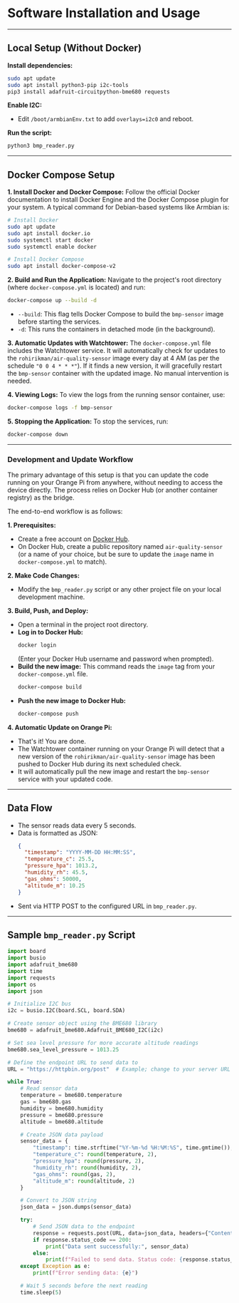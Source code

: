# Software Installation and Usage

---

## Local Setup (Without Docker)

**Install dependencies:**
```sh
sudo apt update
sudo apt install python3-pip i2c-tools
pip3 install adafruit-circuitpython-bme680 requests
```

**Enable I2C:**
- Edit `/boot/armbianEnv.txt` to add `overlays=i2c0` and reboot.

**Run the script:**
```sh
python3 bmp_reader.py
```

---

## Docker Compose Setup

**1. Install Docker and Docker Compose:**
Follow the official Docker documentation to install Docker Engine and the Docker Compose plugin for your system. A typical command for Debian-based systems like Armbian is:
```sh
# Install Docker
sudo apt update
sudo apt install docker.io
sudo systemctl start docker
sudo systemctl enable docker

# Install Docker Compose
sudo apt install docker-compose-v2
```

**2. Build and Run the Application:**
Navigate to the project's root directory (where `docker-compose.yml` is located) and run:
```sh
docker-compose up --build -d
```
- `--build`: This flag tells Docker Compose to build the `bmp-sensor` image before starting the services.
- `-d`: This runs the containers in detached mode (in the background).

**3. Automatic Updates with Watchtower:**
The `docker-compose.yml` file includes the Watchtower service. It will automatically check for updates to the `rohirikman/air-quality-sensor` image every day at 4 AM (as per the schedule `"0 0 4 * * *"`). If it finds a new version, it will gracefully restart the `bmp-sensor` container with the updated image. No manual intervention is needed.

**4. Viewing Logs:**
To view the logs from the running sensor container, use:
```sh
docker-compose logs -f bmp-sensor
```

**5. Stopping the Application:**
To stop the services, run:
```sh
docker-compose down
```

---

### Development and Update Workflow

The primary advantage of this setup is that you can update the code running on your Orange Pi from anywhere, without needing to access the device directly. The process relies on Docker Hub (or another container registry) as the bridge.

The end-to-end workflow is as follows:

**1. Prerequisites:**
   - Create a free account on [Docker Hub](https://hub.docker.com/).
   - On Docker Hub, create a public repository named `air-quality-sensor` (or a name of your choice, but be sure to update the `image` name in `docker-compose.yml` to match).

**2. Make Code Changes:**
   - Modify the `bmp_reader.py` script or any other project file on your local development machine.

**3. Build, Push, and Deploy:**
   - Open a terminal in the project root directory.
   - **Log in to Docker Hub:**
     ```sh
     docker login
     ```
     (Enter your Docker Hub username and password when prompted).
   - **Build the new image:** This command reads the `image` tag from your `docker-compose.yml` file.
     ```sh
     docker-compose build
     ```
   - **Push the new image to Docker Hub:**
     ```sh
     docker-compose push
     ```

**4. Automatic Update on Orange Pi:**
   - That's it! You are done.
   - The Watchtower container running on your Orange Pi will detect that a new version of the `rohirikman/air-quality-sensor` image has been pushed to Docker Hub during its next scheduled check.
   - It will automatically pull the new image and restart the `bmp-sensor` service with your updated code.

---

## Data Flow

- The sensor reads data every 5 seconds.
- Data is formatted as JSON:
  ```json
  {
    "timestamp": "YYYY-MM-DD HH:MM:SS",
    "temperature_c": 25.5,
    "pressure_hpa": 1013.2,
    "humidity_rh": 45.5,
    "gas_ohms": 50000,
    "altitude_m": 10.25
  }
  ```
- Sent via HTTP POST to the configured URL in `bmp_reader.py`.

---

## Sample `bmp_reader.py` Script

```python
import board
import busio
import adafruit_bme680
import time
import requests
import os
import json

# Initialize I2C bus
i2c = busio.I2C(board.SCL, board.SDA)

# Create sensor object using the BME680 library
bme680 = adafruit_bme680.Adafruit_BME680_I2C(i2c)

# Set sea level pressure for more accurate altitude readings
bme680.sea_level_pressure = 1013.25

# Define the endpoint URL to send data to
URL = "https://httpbin.org/post"  # Example; change to your server URL

while True:
    # Read sensor data
    temperature = bme680.temperature
    gas = bme680.gas
    humidity = bme680.humidity
    pressure = bme680.pressure
    altitude = bme680.altitude

    # Create JSON data payload
    sensor_data = {
        "timestamp": time.strftime("%Y-%m-%d %H:%M:%S", time.gmtime()),
        "temperature_c": round(temperature, 2),
        "pressure_hpa": round(pressure, 2),
        "humidity_rh": round(humidity, 2),
        "gas_ohms": round(gas, 2),
        "altitude_m": round(altitude, 2)
    }

    # Convert to JSON string
    json_data = json.dumps(sensor_data)

    try:
        # Send JSON data to the endpoint
        response = requests.post(URL, data=json_data, headers={"Content-Type": "application/json"})
        if response.status_code == 200:
            print("Data sent successfully:", sensor_data)
        else:
            print(f"Failed to send data. Status code: {response.status_code}")
    except Exception as e:
        print(f"Error sending data: {e}")

    # Wait 5 seconds before the next reading
    time.sleep(5)
```